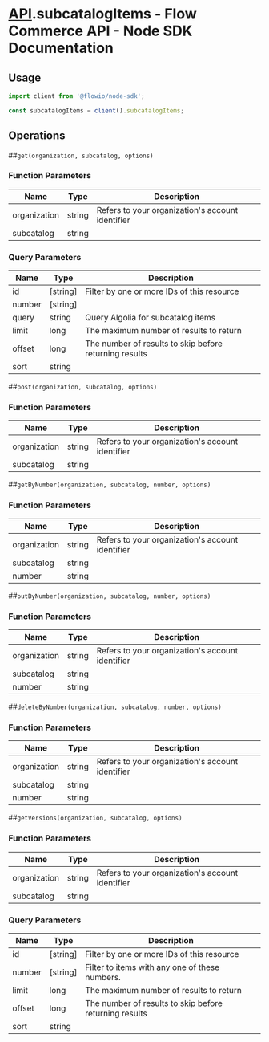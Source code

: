 # [API](README.md).subcatalogItems - Flow Commerce API - Node SDK Documentation

## Usage

```JavaScript
import client from '@flowio/node-sdk';

const subcatalogItems = client().subcatalogItems;
```

## Operations

##`get(organization, subcatalog, options)`

### Function Parameters

| Name  | Type | Description |
| ---- | ---- | ---- |
| organization | string | Refers to your organization&#x27;s account identifier |
| subcatalog | string |  |

### Query Parameters

| Name  | Type | Description |
| ---- | ---- | ---- |
| id | [string] | Filter by one or more IDs of this resource |
| number | [string] |  |
| query | string | Query Algolia for subcatalog items |
| limit | long | The maximum number of results to return |
| offset | long | The number of results to skip before returning results |
| sort | string |  |

##`post(organization, subcatalog, options)`

### Function Parameters

| Name  | Type | Description |
| ---- | ---- | ---- |
| organization | string | Refers to your organization&#x27;s account identifier |
| subcatalog | string |  |


##`getByNumber(organization, subcatalog, number, options)`

### Function Parameters

| Name  | Type | Description |
| ---- | ---- | ---- |
| organization | string | Refers to your organization&#x27;s account identifier |
| subcatalog | string |  |
| number | string |  |


##`putByNumber(organization, subcatalog, number, options)`

### Function Parameters

| Name  | Type | Description |
| ---- | ---- | ---- |
| organization | string | Refers to your organization&#x27;s account identifier |
| subcatalog | string |  |
| number | string |  |


##`deleteByNumber(organization, subcatalog, number, options)`

### Function Parameters

| Name  | Type | Description |
| ---- | ---- | ---- |
| organization | string | Refers to your organization&#x27;s account identifier |
| subcatalog | string |  |
| number | string |  |


##`getVersions(organization, subcatalog, options)`

### Function Parameters

| Name  | Type | Description |
| ---- | ---- | ---- |
| organization | string | Refers to your organization&#x27;s account identifier |
| subcatalog | string |  |

### Query Parameters

| Name  | Type | Description |
| ---- | ---- | ---- |
| id | [string] | Filter by one or more IDs of this resource |
| number | [string] | Filter to items with any one of these numbers. |
| limit | long | The maximum number of results to return |
| offset | long | The number of results to skip before returning results |
| sort | string |  |

